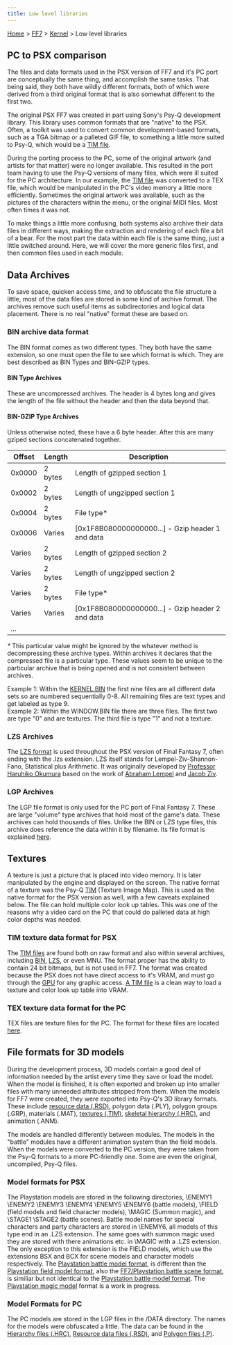 ```yaml
---
title: Low level libraries
---
```


[Home](Main%20Page.md) > [FF7](FF7.md) > [Kernel](FF7/Kernel.md) > Low level libraries

## PC to PSX comparison

The files and data formats used in the PSX version of FF7 and it's PC
port are conceptually the same thing, and accomplish the same tasks.
That being said, they both have wildly different formats, both of which
were derived from a third original format that is also somewhat
different to the first two.

The original PSX FF7 was created in part using Sony's Psy-Q development
library. This library uses common formats that are "native" to the PSX.
Often, a toolkit was used to convert common development-based formats,
such as a TGA bitmap or a palleted GIF file, to something a little more
suited to Psy-Q, which would be a [TIM file][].

During the porting process to the PC, some of the original artwork (and
artists for that matter) were no longer available. This resulted in the
port team having to use the Psy-Q versions of many files, which were ill
suited for the PC architecture. In our example, the [TIM file][] was
converted to a TEX file, which would be manipulated in the PC's video
memory a little more efficiently. Sometimes the original artwork was
available, such as the pictures of the characters within the menu, or
the original MIDI files. Most often times it was not.

To make things a little more confusing, both systems also archive their
data files in different ways, making the extraction and rendering of
each file a bit of a bear. For the most part the data within each file
is the same thing, just a little switched around. Here, we will cover
the more generic files first, and then common files used in each module.

## Data Archives

To save space, quicken access time, and to obfuscate the file structure
a little, most of the data files are stored in some kind of archive
format. The archives remove such useful items as subdirectories and
logical data placement. There is no real "native" format these are based
on.

### BIN archive data format

The BIN format comes as two different types. They both have the same
extension, so one must open the file to see which format is which. They
are best described as BIN Types and BIN-GZIP types.

#### BIN Type Archives

These are uncompressed archives. The header is 4 bytes long and gives
the length of the file without the header and then the data beyond that.

#### BIN-GZIP Type Archives

Unless otherwise noted, these have a 6 byte header. After this are many
gziped sections concatenated together.

| Offset | Length  | Description                                        |
|--------|---------|----------------------------------------------------|
| 0x0000 | 2 bytes | Length of gzipped section 1                        |
| 0x0002 | 2 bytes | Length of ungzipped section 1                      |
| 0x0004 | 2 bytes | File type\*                                        |
| 0x0006 | Varies  | \[0x1F8B080000000000...\] - Gzip header 1 and data |
| Varies | 2 bytes | Length of gzipped section 2                        |
| Varies | 2 bytes | Length of ungzipped section 2                      |
| Varies | 2 bytes | File type\*                                        |
| Varies | Varies  | \[0x1F8B080000000000...\] - Gzip header 2 and data |
| ...    |         |                                                    |

  
*\** This particular value might be ignored by the whatever method is
decompressing these archive types. Within archives it declares that the
compressed file is a particular type. These values seem to be unique to
the particular archive that is being opened and is not consistent
between archives.

Example 1: Within the [KERNEL.BIN][] the first nine files are all
different data sets so are numbered sequentially 0-8. All remaining
files are text types and get labeled as type 9.  
Example 2: Within the WINDOW.BIN file there are three files. The first
two are type "0" and are textures. The third file is type "1" and not a
texture.

### LZS Archives

The [LZS format][] is used throughout the PSX version of Final Fantasy
7, often ending with the .lzs extension. LZS itself stands for
Lempel-Ziv-Shannon-Fano, Statistical plus Arithmetic. It was originally
developed by [Professor Haruhiko Okumura][] based on the work of
[Abraham Lempel][] and [Jacob Ziv][].

### LGP Archives

The LGP file format is only used for the PC port of Final Fantasy 7.
These are large "volume" type archives that hold most of the game's
data. These archives can hold thousands of files. Unlike the BIN or LZS
type files, this archive does reference the data within it by filename.
Its file format is explained [here][].

## Textures

A texture is just a picture that is placed into video memory. It is
later manipulated by the engine and displayed on the screen. The native
format of a texture was the Psy-Q [TIM][TIM file] (Texture Image Map).
This is used as the native format for the PSX version as well, with a
few caveats explained below. The file can hold multiple color look up
tables. This was one of the reasons why a video card on the PC that
could do palleted data at high color depths was needed.

### TIM texture data format for PSX

The [TIM files][TIM file] are found both on raw format and also within
several archives, including [BIN][], [LZS][], or even MNU. The format
proper has the ability to contain 24 bit bitmaps, but is not used in
FF7. The format was created because the PSX does not have direct access
to it's VRAM, and must go through the [GPU][] for any graphic access. [A
TIM file][TIM file] is a clean way to load a texture and color look up
table into VRAM.

### TEX texture data format for the PC

TEX files are texture files for the PC. The format for these files are
located [here][1].

## File formats for 3D models

During the development process, 3D models contain a good deal of
information needed by the artist every time they save or load the model.
When the model is finished, it is often exported and broken up into
smaller files with many unneeded attributes stripped from them. When the
models for FF7 were created, they were exported into Psy-Q's 3D library
formats. These include [resource data (.RSD)][], polygon data (.PLY),
polygon groups (.GRP), materials (.MAT), [textures (.TIM)][], [skeletal
hierarchy (.HRC)][], and animation (.ANM).

The models are handled differently between modules. The models in the
"battle" modules have a different animation system than the field
models. When the models were converted to the PC version, they were
taken from the Psy-Q formats to a more PC-friendly one. Some are even
the original, uncompiled, Psy-Q files.

### Model formats for PSX

The Playstation models are stored in the following directories, \\ENEMY1
\\ENEMY2 \\ENEMY3 \\ENEMY4 \\ENEMY5 \\ENEMY6 (battle models), \\FIELD
(field models and field character models), \\MAGIC (Summon magic), and
\\STAGE1 \\STAGE2 (battle scenes). Battle model names for special
characters and party characters are stored in \\ENEMY6, all models of
this type end in an .LZS extension. The same goes with summon magic used
they are stored with there animations etc. in \\MAGIC with a .LZS
extension. The only exception to this extension is the FIELD models,
which use the extensions BSX and BCX for scene models and character
models respectively. The [Playstation battle model format][], is
different than the [Playstation field model format][], also the
[FF7/Playstation battle scene format][], is similiar but not identical
to the [Playstation battle model format][]. The [Playstation magic
model][] format is a work in progress.

### Model Formats for PC

The PC models are stored in the LGP files in the /DATA directory. The
names for the models were obfuscated a little. The data can be found in
the [Hierarchy files (.HRC)][skeletal hierarchy (.HRC)], [Resource data
files (.RSD)][resource data (.RSD)], and [Polygon files (.P)][].

  [TIM file]: PSX/TIM%20format.md "wikilink"
  [KERNEL.BIN]: FF7/Kernel/Kernel.bin.md "wikilink"
  [LZS format]: FF7/LZS%20format.md "wikilink"
  [Professor Haruhiko Okumura]: http://oku.edu.mie-u.ac.jp/~okumura/index-e.html
  [Abraham Lempel]: http://www.hpl.hp.com/about/bios/abraham_lempel.html
  [Jacob Ziv]: http://www.marconifoundation.org/pages/dynamic/fellows/fellow_details.php?roster_id=23
  [here]: FF7/LGP%20format.md "wikilink"
  [BIN]: FF7/Kernel/Low%20level%20libraries.md#BIN%20archive%20data%20format
    "wikilink"
  [LZS]: FF7/Kernel/Low%20level%20libraries.md#LZS%20Archives "wikilink"
  [GPU]: PSX/GPU.md "wikilink"
  [1]: FF7/TEX%20format.md "wikilink"
  [resource data (.RSD)]: PSX/RSD.md "wikilink"
  [textures (.TIM)]: PSX/TIM%20file.md "wikilink"
  [skeletal hierarchy (.HRC)]: PSX/HRC.md "wikilink"
  [Playstation battle model format]: FF7/Playstation%20Battle%20Model%20Format.md
    "wikilink"
  [Playstation field model format]: FF7/Field/BSX.md "wikilink"
  [FF7/Playstation battle scene format]: FF7/Playstation%20battle%20scene%20format.md
    "wikilink"
  [Playstation magic model]: FF7/Playstation%20magic%20model.md "wikilink"
  [Polygon files (.P)]: FF7/P.md "wikilink"
